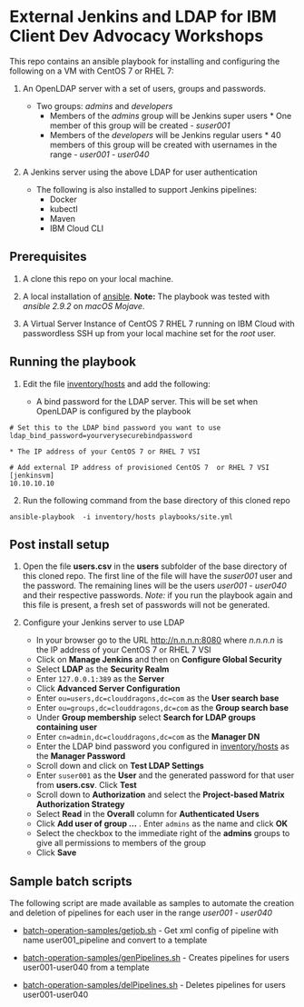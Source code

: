 # External Jenkins and LDAP for IBM Client Dev Advocacy Workshops

This repo contains an ansible playbook for installing and configuring the following on a VM with CentOS 7 or RHEL 7:

1. An OpenLDAP server with a set of users, groups and passwords.

    * Two groups: *admins* and *developers*
        * Members of the *admins* group will be Jenkins super users
                * One member of this group will be created - *suser001*
        * Members of the *developers* will be Jenkins regular users
                * 40 members of this group will be created with usernames in the range - *user001 - user040*

2. A Jenkins server using the above LDAP for user authentication
    * The following is also installed to support Jenkins pipelines:
        * Docker
        * kubectl
        * Maven
        * IBM Cloud CLI

## Prerequisites

1. A clone this repo on your local machine.

1. A local installation of [ansible](https://docs.ansible.com/ansible/latest/installation_guide/intro_installation.html). **Note:** The playbook was tested with *ansible 2.9.2* on *macOS Mojave*.

1. A Virtual Server Instance of CentOS 7 RHEL 7 running on IBM Cloud with passwordless SSH  up from your local machine set  for the *root* user.


## Running the playbook

1. Edit the file [inventory/hosts](inventory/hosts) and add the following:

    * A bind password for the LDAP server. This will be set when OpenLDAP is configured by the playbook

```
# Set this to the LDAP bind password you want to use
ldap_bind_password=yourverysecurebindpassword
```

    * The IP address of your CentOS 7 or RHEL 7 VSI

```
# Add external IP address of provisioned CentOS 7  or RHEL 7 VSI
[jenkinsvm]
10.10.10.10
```

2. Run the following command from the base directory of this cloned repo

```
ansible-playbook  -i inventory/hosts playbooks/site.yml

```

## Post install setup

1. Open the file **users.csv** in the **users** subfolder of the base directory of this cloned repo. The first line of the file will have the *suser001* user and the password. The remaining lines will be the users *user001 - user040* and their respective passwords. *Note:* if you run the playbook again and this file is present,  a fresh set of passwords will not be generated.

2. Configure your Jenkins server to use LDAP

    * In your browser go to the URL http://n.n.n.n:8080 where *n.n.n.n* is the IP address of your CentOS 7 or RHEL 7 VSI
    * Click on **Manage Jenkins** and then on **Configure Global Security**
    * Select **LDAP** as the **Security Realm**
    * Enter `127.0.0.1:389` as the **Server**
    * Click **Advanced Server Configuration**
    * Enter `ou=users,dc=clouddragons,dc=com` as the **User search base**
    * Enter `ou=groups,dc=clouddragons,dc=com` as the **Group search base**
    * Under **Group membership** select **Search for LDAP groups containing user**
    * Enter `cn=admin,dc=clouddragons,dc=com` as the **Manager DN**
    * Enter the LDAP bind password you configured in [inventory/hosts](inventory/hosts) as the **Manager Password**
    * Scroll down and click on **Test LDAP Settings**
    * Enter `suser001` as the **User** and the generated password for that user from **users.csv**. Click **Test**
    * Scroll down to **Authorization** and select the **Project-based Matrix Authorization Strategy**
    * Select **Read** in the **Overall** column for **Authenticated Users**
    * Click **Add user of group ...** . Enter `admins` as the name and click **OK**
    * Select the checkbox to the immediate right of the  **admins** groups to give all permissions to members of the group
    * Click **Save**

## Sample batch scripts

The following script are made available as samples to automate the creation and deletion of pipelines for each user in the range *user001 - user040*

* [batch-operation-samples/getjob.sh](batch-operation-samples/getJob.sh) - Get xml config of pipeline with name user001_pipeline and convert to a template

* [batch-operation-samples/genPipelines.sh](batch-operation-samples/getPipelines.sh) - Creates pipelines for users user001-user040 from a template

* [batch-operation-samples/delPipelines.sh](batch-operation-samples/delPipelines.sh) - Deletes pipelines for users user001-user040
